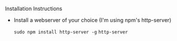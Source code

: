 Installation Instructions

- Install a webserver of your choice (I'm using npm's http-server)

  `sudo npm install http-server -g`
  `http-server`

